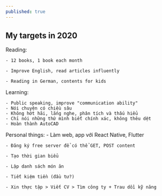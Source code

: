 ```yaml
---
published: true
---
```

## My targets in 2020
Reading:

	- 12 books, 1 book each month
    
    - Improve English, read articles influently
    
    - Reading in German, contents for kids
    
Learning:

	- Public speaking, improve "communication ability"   
    - Nói chuyện có chiều sâu  
    - Không hớt hãi, lắng nghe, phân tích và thấu hiểu  
    - Chỉ nói những thứ mình biết chính xác, không thêu dệt  
    - Hoàn thành AutoCAD  

Personal things:
	- Làm web, app với React Native, Flutter
    
    - Đăng ký free server để có thể GET, POST content
    
    - Tạo thời gian biểu
    
    - Lập danh sách món ăn
    
    - Tiết kiệm tiền (đầu tư?)
    
    - Xin thực tập > Viết CV > Tìm công ty + Trau dồi kỹ năng

